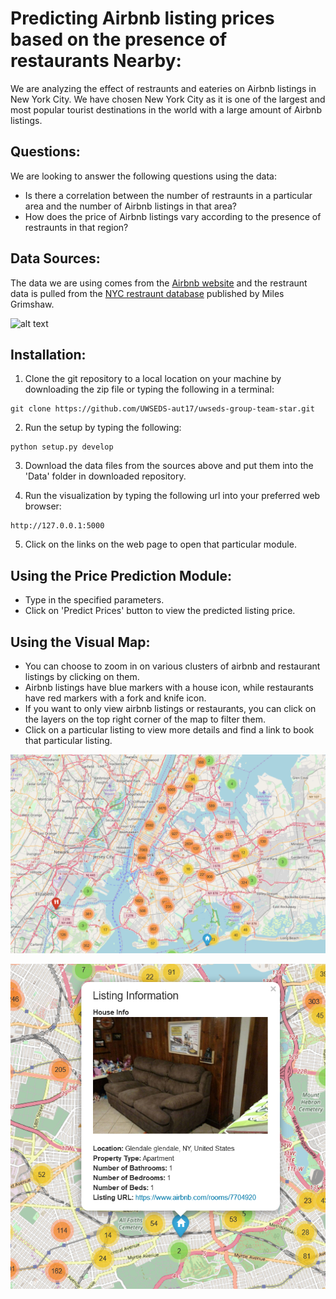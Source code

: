 # Predicting Airbnb listing prices based on the presence of restaurants Nearby:
We are analyzing the effect of restraunts and eateries on Airbnb listings in New York City. We have chosen New York City as it is one of the largest and most popular tourist destinations in the world with a large amount of Airbnb listings.

## Questions:
We are looking to answer the following questions using the data:
* Is there a correlation between the number of restraunts in a particular area and the number of Airbnb listings in that area?
* How does the price of Airbnb listings vary according to the presence of restraunts in that region?

## Data Sources:
The data we are using comes from the [Airbnb website](http://insideairbnb.com/get-the-data.html) and the restraunt data is pulled from the [NYC restraunt database](https://mgrimshaw.carto.com/tables/nytimes_nyc_restaurants/public) published by Miles Grimshaw.

![alt text](http://www.hotelnewsnow.com/Media/Default/Legacy//FeatureImages/airbnb_newyork.jpg "Image 1")

## Installation:
1. Clone the git repository to a local location on your machine by downloading the zip file or typing the following in a terminal:
```
git clone https://github.com/UWSEDS-aut17/uwseds-group-team-star.git
```

2. Run the setup by typing the following:
```
python setup.py develop
```

3. Download the data files from the sources above and put them into the 'Data' folder in downloaded repository.

4. Run the visualization by typing the following url into your preferred web browser:
```
http://127.0.0.1:5000
```

5. Click on the links on the web page to open that particular module.

## Using the Price Prediction Module:
* Type in the specified parameters.
* Click on 'Predict Prices' button to view the predicted listing price.

## Using the Visual Map:
* You can choose to zoom in on various clusters of airbnb and restaurant listings by clicking on them.
* Airbnb listings have blue markers with a house icon, while restaurants have red markers with a fork and knife icon.
* If you want to only view airbnb listings or restaurants, you can click on the layers on the top right corner of the map to filter them.
* Click on a particular listing to view more details and find a link to book that particular listing.

<p align="center">
  <img src="https://github.com/UWSEDS-aut17/uwseds-group-team-star/blob/master/Examples/New%20York%20Map.PNG">
 </p>
 <p align="center">
  <img src="https://github.com/UWSEDS-aut17/uwseds-group-team-star/blob/master/Examples/airbnb_listing.PNG">
</p>
